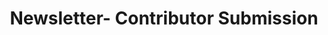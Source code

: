 ---
title: Newsletter- Contributor Submission
redirect_to: https://docs.google.com/forms/d/e/1FAIpQLSc9GhNyWpNIhSJXuU-Z7HlzI9P7Mt90F27505XFAajZy2a3HQ/viewform?usp=sf_link
redirect_from: 
  - /NewsletterArticleSubmission
  - /newsletterarticlesubmission
---